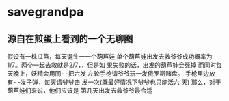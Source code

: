 # savegrandpa

## 源自在煎蛋上看到的一个无聊图

假设有一株瓜苗，每天诞生一一个葫芦娃
单个葫芦娃出发去救爷爷成功概率为
1/7。两个一起去救就是2/7，，但是如
果失败的话，出发的葫芦娃会死掉
而同时每天晚上，妖精会用同- -把六发
左轮手枪请爷爷玩一发俄罗斯赌盘。
手枪里边放有- -发子弹，每天请爷爷击
发一次(既最好情况下爷爷也只能活六
天)
那么，对于葫芦娃们来说，他们应该是
第几天出发去救爷爷最合适
